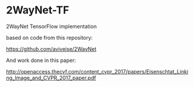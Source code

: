 # 2WayNet-TF
2WayNet TensorFlow implementation

based on code from this repository:

https://github.com/aviveise/2WayNet

And work done in this paper:

http://openaccess.thecvf.com/content_cvpr_2017/papers/Eisenschtat_Linking_Image_and_CVPR_2017_paper.pdf

